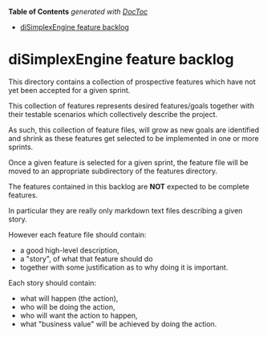 **Table of Contents**  *generated with [DocToc](http://doctoc.herokuapp.com/)*

- [diSimplexEngine feature backlog](#disimplexengine-feature-backlog)

# diSimplexEngine feature backlog

This directory contains a collection of prospective features which have 
not yet been accepted for a given sprint.

This collection of features represents desired features/goals together 
with their testable scenarios which collectively describe the project.

As such, this collection of feature files, will grow as new goals are 
identified and shrink as these features get selected to be implemented 
in one or more sprints.

Once a given feature is selected for a given sprint, the feature file 
will be moved to an appropriate subdirectory of the features directory.

The features contained in this backlog are **NOT** expected to be 
complete features.

In particular they are really only markdown text files describing a 
given story.

However each feature file should contain:

 * a good high-level description, 
 * a "story", of what that feature should do
 * together with some justification as to why doing it is important.

Each story should contain:

 * what will happen (the action),
 * who will be doing the action,
 * who will want the action to happen,
 * what "business value" will be achieved by doing the action.
